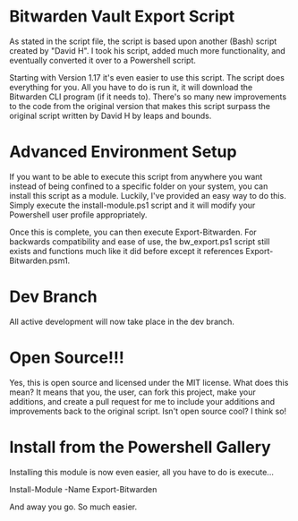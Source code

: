 # Bitwarden Vault Export Script
As stated in the script file, the script is based upon another (Bash) script created by "David H". I took his script, added much more functionality, and eventually converted it over to a Powershell script.

Starting with Version 1.17 it's even easier to use this script. The script does everything for you. All you have to do is run it, it will download the Bitwarden CLI program (if it needs to). There's so many new improvements to the code from the original version that makes this script surpass the original script written by David H by leaps and bounds.

# Advanced Environment Setup
If you want to be able to execute this script from anywhere you want instead of being confined to a specific folder on your system, you can install this script as a module. Luckily, I've provided an easy way to do this. Simply execute the install-module.ps1 script and it will modify your Powershell user profile appropriately.

Once this is complete, you can then execute Export-Bitwarden. For backwards compatibility and ease of use, the bw_export.ps1 script still exists and functions much like it did before except it references Export-Bitwarden.psm1.

# Dev Branch
All active development will now take place in the dev branch.

# Open Source!!!
Yes, this is open source and licensed under the MIT license. What does this mean? It means that you, the user, can fork this project, make your additions, and create a pull request for me to include your additions and improvements back to the original script. Isn't open source cool? I think so!

# Install from the Powershell Gallery
Installing this module is now even easier, all you have to do is execute...

Install-Module -Name Export-Bitwarden

And away you go. So much easier.
